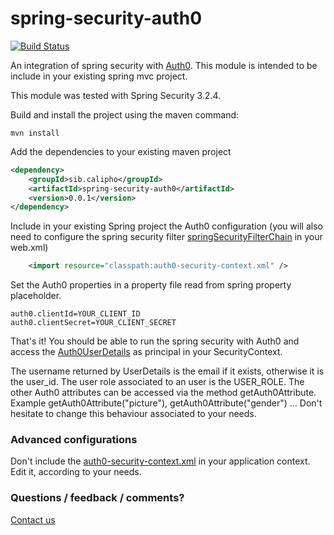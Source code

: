 spring-security-auth0
=====================

[![Build Status](https://travis-ci.org/calipho-sib/spring-security-auth0.svg?branch=master)](https://travis-ci.org/calipho-sib/spring-security-auth0)

An integration of spring security with [Auth0](http://auth0.com).
This module is intended to be include in your existing spring mvc project.

This module was tested with Spring Security 3.2.4.

Build and install the project using the maven command:

```Shell
mvn install
```

Add the dependencies to your existing maven project
```XML
<dependency>
	<groupId>sib.calipho</groupId>
	<artifactId>spring-security-auth0</artifactId>
	<version>0.0.1</version>
</dependency>
```

Include in your existing Spring project the Auth0 configuration (you will also need to configure the spring security filter [springSecurityFilterChain](http://docs.spring.io/spring-security/site/docs/3.0.x/reference/security-filter-chain.html) in your web.xml)
```XML
	<import resource="classpath:auth0-security-context.xml" />
```

Set the Auth0 properties in a property file read from spring property placeholder.
```Shell
auth0.clientId=YOUR_CLIENT_ID
auth0.clientSecret=YOUR_CLIENT_SECRET
```

That's it! You should be able to run the spring security with Auth0 and access the [Auth0UserDetails](src/main/java/sib/calipho/spring/security/auth0/Auth0UserDetails.java) as principal in your SecurityContext.

The username returned by UserDetails is the email if it exists, otherwise it is the user_id.
The user role associated to an user is the USER_ROLE.
The other Auth0 attributes can be accessed via the method getAuth0Attribute. Example getAuth0Attribute("picture"), getAuth0Attribute("gender") ...
Don't hesitate to change this behaviour associated to your needs.


### Advanced configurations
Don't include the [auth0-security-context.xml](src/main/resources/auth0-security-context.xml) in your application context. Edit it, according to your needs.

### Questions / feedback / comments?
[Contact us](http://www.nextprot.org/contact/us)
